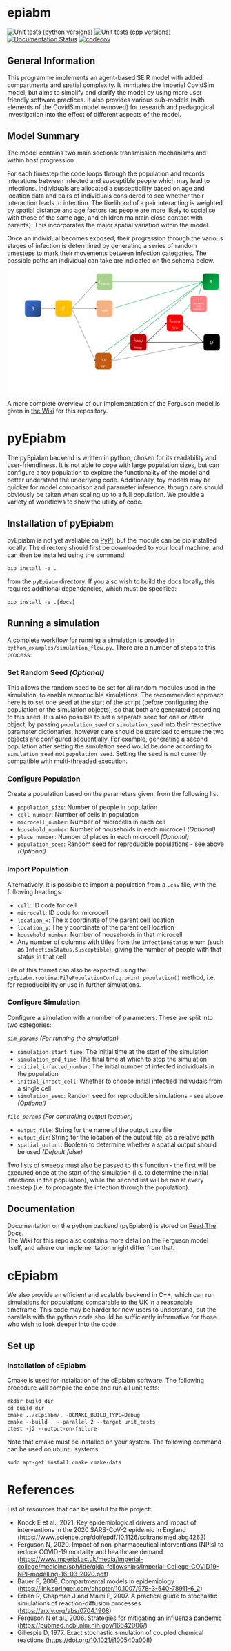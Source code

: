 # epiabm

[![Unit tests (python versions)](https://github.com/SABS-R3-Epidemiology/epiabm/actions/workflows/unit-tests.yml/badge.svg)](https://github.com/SABS-R3-Epidemiology/epiabm/actions/workflows/unit-tests.yml)
[![Unit tests (cpp versions)](https://github.com/SABS-R3-Epidemiology/epiabm/actions/workflows/cpp-unit-tests-ubuntu.yml/badge.svg)](https://github.com/SABS-R3-Epidemiology/epiabm/actions/workflows/cpp-unit-tests-ubuntu.yml)
[![Documentation Status](https://readthedocs.org/projects/epiabm/badge/?version=latest)](https://epiabm.readthedocs.io/en/latest/?badge=latest)
[![codecov](https://codecov.io/gh/SABS-R3-Epidemiology/epiabm/branch/main/graph/badge.svg?token=VN4CJ0HT06)](https://codecov.io/gh/SABS-R3-Epidemiology/epiabm)

## General Information

This programme implements an agent-based SEIR model with added compartments and spatial complexity. It immitates the Imperial CovidSim model, but aims to simplify and clarify the model by using more user friendly software practices. It also provides various sub-models (with elements of the CovidSim model removed) for research and pedagogical investigation into the effect of different aspects of the model.

## Model Summary

The model contains two main sections: transmission mechanisms and within host progression.

For each timestep the code loops through the population and records interations between infected and susceptible people which may lead to infections. Individuals are allocated a susceptibility based on age and location data and pairs of individuals considered to see whether their interaction leads to infection. The likelihood of a pair interacting is weighted by spatial distance and age factors (as people are more likely to socialise with those of the same age, and children maintain close contact with parents). This incorporates the major spatial variation within the model.

Once an individual becomes exposed, their progression through the various stages of infection is determined by generating a series of random timesteps to mark their movements between infection categories. The possible paths an individual can take are indicated on the schema below.

![SEIR model conceptualisation](./images/covidsim_schema.png)

A more complete overview of our implementation of the Ferguson model is given in [the Wiki](https://github.com/SABS-R3-Epidemiology/epiabm/wiki/Overview-of-the-Ferguson-Model) for this repository.

# pyEpiabm

The pyEpiabm backend is written in python, chosen for its readability and user-friendliness. It is not able to cope with large population sizes, but can configure a toy population to explore the functionality of the model and better understand the underlying code. Additionally, toy models may be quicker for model comparison and parameter inference, though care should obviously be taken when scaling up to a full population. We provide a variety of workflows to show the utility of code.

## Installation of pyEpiabm

pyEpiabm is not yet avaliable on [PyPI](https://pypi.org/), but the module can be pip installed locally. The directory should first be downloaded to your local machine, and can then be installed using the command:

```console
pip install -e .
```

from the `pyEpiabm` directory. If you also wish to build the docs locally, this requires additional dependancies, which must be specified:

```console
pip install -e .[docs]
```

## Running a simulation

A complete workflow for running a simulation is provded in `python_examples/simulation_flow.py`. There are a number of steps to this process:

### Set Random Seed _(Optional)_

This allows the random seed to be set for all random modules used in the simulation, to enable reproducible simulations. The recommended approach here is to set one seed at the start of the script (before configuring the population or the simulation objects), so that both are generated according to this seed. It is also possible to set a separate seed for one or other object, by passing `population_seed` or `simulation_seed` into their respective parameter dictionaries, however care should be exercised to ensure the two objects are configured sequentially. For example, generating a second population after setting the simulation seed would be done according to `simulation_seed` not `population_seed`. Setting the seed is not currently compatible with multi-threaded execution.

### Configure Population

Create a population based on the parameters given, from the following list:

* `population_size`: Number of people in population
* `cell_number`: Number of cells in population
* `microcell_number`: Number of microcells in each cell
* `household_number`: Number of households in each microcell _(Optional)_
* `place_number`: Number of places in each microcell _(Optional)_
* `population_seed`: Random seed for reproducible populations - see above _(Optional)_

### Import Population

Alternatively, it is possible to import a population from a `.csv` file, with the following headings:

* `cell`: ID code for cell
* `microcell`: ID code for microcell
* `location_x`: The x coordinate of the parent cell location
* `location_y`: The y coordinate of the parent cell location
* `household_number`: Number of households in that microcell
* Any number of columns with titles from the `InfectionStatus`
    enum (such as `InfectionStatus.Susceptible`), giving the
    number of people with that status in that cell

File of this format can also be exported using the `pyEpiabm.routine.FilePopulationConfig.print_population()` method, i.e. for reproducibility or use in further simulations.

### Configure Simulation

Configure a simulation with a number of parameters. These are split into two categories:

*`sim_params`* _(For running the simulation)_
* `simulation_start_time`: The initial time at the start of the simulation
* `simulation_end_time`: The final time at which to stop the simulation
* `initial_infected_number`: The initial number of infected individuals in the population
* `initial_infect_cell`: Whether to choose initial infectied indivudals from a single cell
* `simulation_seed`:  Random seed for reproducible simulations - see above _(Optional)_

*`file_params`* _(For controlling output location)_
* `output_file`: String for the name of the output .csv file
* `output_dir`: String for the location of the output file, as a relative path
* `spatial_output`: Boolean to determine whether a spatial output should be used _(Default false)_

Two lists of sweeps must also be passed to this function - the first will be executed once at the start of the simulation (i.e. to determine the initial infections in the population), while the second list will be ran at every timestep (i.e. to propagate the infection through the population).

## Documentation

Documentation on the python backend (pyEpiabm) is stored on [Read The Docs](https://epiabm.readthedocs.io/en/latest/).  
The Wiki for this repo also contains more detail on the Ferguson model itself, and where our implementation might differ from that.

# cEpiabm

We also provide an efficient and scalable backend in C++, which can run simulations for populations comparable to the UK in a reasonable timeframe. This code may be harder for new users to understand, but the parallels with the python code should be sufficiently informative for those who wish to look deeper into the code.

## Set up

### Installation of cEpiabm

Cmake is used for installation of the cEpiabm software. The following procedure will compile the code and run all unit tests:

```console
mkdir build_dir
cd build_dir
cmake ../cEpiabm/. -DCMAKE_BUILD_TYPE=Debug
cmake --build . --parallel 2 --target unit_tests
ctest -j2 --output-on-failure
```

Note that cmake must be installed on your system. The following command can be used on ubuntu systems:

```console
sudo apt-get install cmake cmake-data
```

# References

List of resources that can be useful for the project:

* Knock E et al., 2021. Key epidemiological drivers and impact of interventions in the 2020 SARS-CoV-2 epidemic in England (https://www.science.org/doi/epdf/10.1126/scitranslmed.abg4262)
* Ferguson N, 2020. Impact  of  non-pharmaceutical  interventions (NPIs) to reduce COVID-19 mortality and healthcare demand (https://www.imperial.ac.uk/media/imperial-college/medicine/sph/ide/gida-fellowships/Imperial-College-COVID19-NPI-modelling-16-03-2020.pdf)
* Bauer F, 2008. Compartmental models in epidemiology (https://link.springer.com/chapter/10.1007/978-3-540-78911-6_2)
* Erban R, Chapman J and Maini P, 2007. A practical guide to stochastic simulations of reaction-diffusion processes (https://arxiv.org/abs/0704.1908)
* Ferguson N et al., 2006. Strategies for mitigating an influenza pandemic (https://pubmed.ncbi.nlm.nih.gov/16642006/)
* Gillespie D, 1977. Exact stochastic simulation of coupled chemical reactions (https://doi.org/10.1021/j100540a008)
